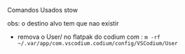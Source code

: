 

Comandos Usados
stow <cada nome de pasta aqui>

obs: o destino alvo tem que nao existir
- remova o User/ no flatpak do codium com : `m -rf ~/.var/app/com.vscodium.codium/config/VSCodium/User`